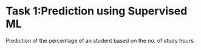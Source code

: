 # Task 1:Prediction using Supervised ML 
Prediction of the percentage of an student based on the no. of study hours.
